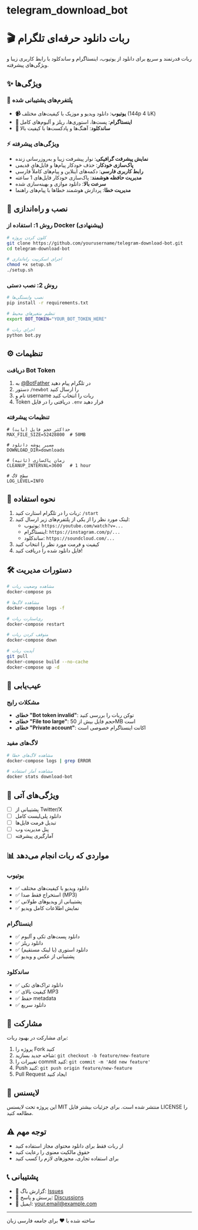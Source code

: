 # telegram_download_bot
# 🎬 ربات دانلود حرفه‌ای تلگرام

ربات قدرتمند و سریع برای دانلود از یوتیوب، اینستاگرام و ساندکلود با رابط کاربری زیبا و ویژگی‌های پیشرفته.

## ✨ ویژگی‌ها

### 🎯 پلتفرم‌های پشتیبانی شده
- **📹 یوتیوب**: دانلود ویدیو و موزیک با کیفیت‌های مختلف (144p تا 4K)
- **📸 اینستاگرام**: پست‌ها، استوری‌ها، ریلز و آلبوم‌های کامل
- **🎵 ساندکلود**: آهنگ‌ها و پادکست‌ها با کیفیت بالا

### ⚡ ویژگی‌های پیشرفته
- **نمایش پیشرفت گرافیکی**: نوار پیشرفت زیبا و به‌روزرسانی زنده
- **پاک‌سازی خودکار**: حذف خودکار پیام‌ها و فایل‌های قدیمی
- **رابط کاربری فارسی**: دکمه‌های اینلاین و پیام‌های کاملاً فارسی
- **مدیریت حافظه هوشمند**: پاک‌سازی خودکار فایل‌های 1 ساعته
- **سرعت بالا**: دانلود موازی و بهینه‌سازی شده
- **مدیریت خطا**: پردازش هوشمند خطاها با پیام‌های راهنما

## 🚀 نصب و راه‌اندازی

### روش 1: استفاده از Docker (پیشنهادی)

```bash
# کلون کردن پروژه
git clone https://github.com/yourusername/telegram-download-bot.git
cd telegram-download-bot

# اجرای اسکریپت راه‌اندازی
chmod +x setup.sh
./setup.sh
```

### روش 2: نصب دستی

```bash
# نصب وابستگی‌ها
pip install -r requirements.txt

# تنظیم متغیرهای محیط
export BOT_TOKEN="YOUR_BOT_TOKEN_HERE"

# اجرای ربات
python bot.py
```

## ⚙️ تنظیمات

### دریافت Bot Token
1. به [@BotFather](https://t.me/BotFather) در تلگرام پیام دهید
2. دستور `/newbot` را ارسال کنید
3. نام و username ربات را انتخاب کنید
4. Token دریافتی را در فایل `.env` قرار دهید

### تنظیمات پیشرفته
```env
# حداکثر حجم فایل (بایت)
MAX_FILE_SIZE=52428800  # 50MB

# مسیر پوشه دانلود
DOWNLOAD_DIR=downloads

# زمان پاک‌سازی (ثانیه)
CLEANUP_INTERVAL=3600   # 1 hour

# سطح لاگ
LOG_LEVEL=INFO
```

## 📱 نحوه استفاده

1. ربات را در تلگرام استارت کنید: `/start`
2. لینک مورد نظر را از یکی از پلتفرم‌های زیر ارسال کنید:
   - یوتیوب: `https://youtube.com/watch?v=...`
   - اینستاگرام: `https://instagram.com/p/...`
   - ساندکلود: `https://soundcloud.com/...`
3. کیفیت و فرمت مورد نظر را انتخاب کنید
4. فایل دانلود شده را دریافت کنید!

## 🛠 دستورات مدیریت

```bash
# مشاهده وضعیت ربات
docker-compose ps

# مشاهده لاگ‌ها
docker-compose logs -f

# ری‌استارت ربات
docker-compose restart

# متوقف کردن ربات
docker-compose down

# آپدیت ربات
git pull
docker-compose build --no-cache
docker-compose up -d
```

## 🔧 عیب‌یابی

### مشکلات رایج
- **خطای "Bot token invalid"**: توکن ربات را بررسی کنید
- **خطای "File too large"**: حجم فایل بیش از 50MB است
- **خطای "Private account"**: اکانت اینستاگرام خصوصی است

### لاگ‌های مفید
```bash
# مشاهده لاگ‌های خطا
docker-compose logs | grep ERROR

# مشاهده آمار استفاده
docker stats download-bot
```

## 🎯 ویژگی‌های آتی

- [ ] پشتیبانی از Twitter/X
- [ ] دانلود پلی‌لیست کامل
- [ ] تبدیل فرمت فایل‌ها
- [ ] پنل مدیریت وب
- [ ] آمارگیری پیشرفته

## 📊 مواردی که ربات انجام می‌دهد

### یوتیوب
- ✅ دانلود ویدیو با کیفیت‌های مختلف
- ✅ استخراج فقط صدا (MP3)
- ✅ پشتیبانی از ویدیوهای طولانی
- ✅ نمایش اطلاعات کامل ویدیو

### اینستاگرام
- ✅ دانلود پست‌های تکی و آلبوم
- ✅ دانلود ریلز
- ✅ دانلود استوری (با لینک مستقیم)
- ✅ پشتیبانی از عکس و ویدیو

### ساندکلود
- ✅ دانلود تراک‌های تکی
- ✅ کیفیت بالای MP3
- ✅ حفظ metadata
- ✅ دانلود سریع

## 🤝 مشارکت

برای مشارکت در بهبود ربات:

1. پروژه را Fork کنید
2. شاخه جدید بسازید: `git checkout -b feature/new-feature`
3. تغییرات را commit کنید: `git commit -m 'Add new feature'`
4. Push کنید: `git push origin feature/new-feature`
5. Pull Request ایجاد کنید

## 📄 لایسنس

این پروژه تحت لایسنس MIT منتشر شده است. برای جزئیات بیشتر فایل LICENSE را مطالعه کنید.

## ⚠️ توجه مهم

- از ربات فقط برای دانلود محتوای مجاز استفاده کنید
- حقوق مالکیت معنوی را رعایت کنید
- برای استفاده تجاری، مجوزهای لازم را کسب کنید

## 📞 پشتیبانی

- 🐛 گزارش باگ: [Issues](https://github.com/yourusername/telegram-download-bot/issues)
- 💬 پرسش و پاسخ: [Discussions](https://github.com/yourusername/telegram-download-bot/discussions)
- 📧 ایمیل: your.email@example.com

---

ساخته شده با ❤️ برای جامعه فارسی زبان
